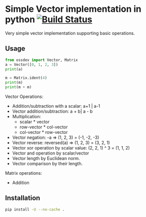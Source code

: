 # Simple Vector implementation in python [![Build Status](https://travis-ci.com/Ydeu/open-source-development-course-hw02-1.svg?branch=master)](https://travis-ci.com/Ydeu/open-source-development-course-hw02-1)

Very simple vector implementation supporting basic operations.

## Usage

```python
from ossdev import Vector, Matrix
a = Vector([0, 1, 2, 3])
print(a)

m = Matrix.ident(4)
print(m)
print(m + m)
```


Vector Operations:
- Addition/subtraction with a scalar: a+1 | a-1
- Vector addition/subtraction: a + b| a - b
- Multiplication:
  - scalar * vector
  - row-vector * col-vector
  - col-vector * row-vector
- Vector negation: -a => (1, 2, 3) = (-1, -2, -3)
- Vector reverse: reversed(a) => (1, 2, 3) = (3, 2, 1)
- Vector xor operation by scalar value: (2, 2, 1) ^ 3 = (1, 1, 2)
- Vector and operation by scalar/vector
- Vector length by Euclidean norm.
- Vector comparison by their length.

Matrix operations:
- Addition

## Installation

```bash
pip install -U --no-cache . 
```
